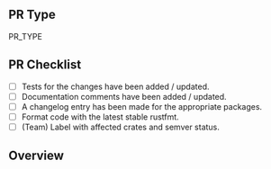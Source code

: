 <!-- Please fill out the following to get your PR reviewed quicker. -->

## PR Type

<!-- What kind of change does this PR make? -->
<!-- Bug Fix / Feature / Refactor / Code Style / Other -->

PR_TYPE

## PR Checklist

<!-- Check your PR fulfills the following items. -->
<!-- For draft PRs check the boxes as you complete them. -->

- [ ] Tests for the changes have been added / updated.
- [ ] Documentation comments have been added / updated.
- [ ] A changelog entry has been made for the appropriate packages.
- [ ] Format code with the latest stable rustfmt.
- [ ] (Team) Label with affected crates and semver status.

## Overview

<!-- Describe the current and new behavior. -->
<!-- Emphasize any breaking changes. -->

<!-- If this PR fixes or closes an issue, reference it here. -->
<!-- Closes #000 -->
